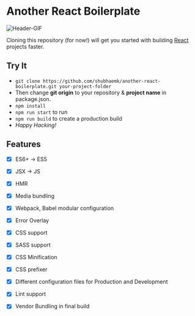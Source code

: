 # Another React Boilerplate
![Header-GIF](https://media.giphy.com/media/l0HlQ7LRalQqdWfao/giphy.gif)

Cloning this repository (for now!) will get you started with building [React](https://reactjs.org/) projects faster.

## Try It

* ```git clone https://github.com/shubhaemk/another-react-boilerplate.git your-project-folder```
* Then change **git origin** to your repository & **project name** in package.json.
* ```npm install```
* ```npm run start``` to run
* ```npm run build``` to create a production build
* _Happy Hacking!_

## Features

- [x] ES6+ -> ES5
- [x] JSX -> JS
- [x] HMR
- [x] Media bundling
- [x] Webpack, Babel modular configuration
- [x] Error Overlay
- [x] CSS support
- [x] SASS support
- [x] CSS Minification
- [x] CSS prefixer
- [x] Different configuration files for Production and Development
- [x] Lint support
- [x] Vendor Bundling in final build

